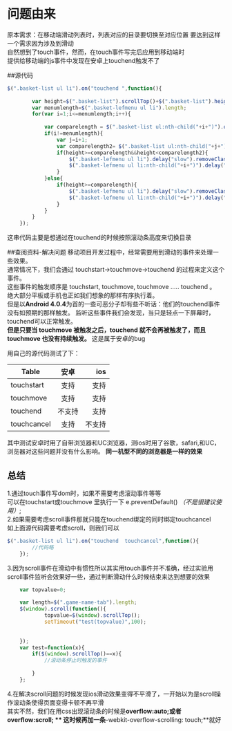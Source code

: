 # 问题由来
原本需求：在移动端滑动列表时，列表对应的目录要切换至对应位置 要达到这样一个需求因为涉及到滑动  
自然想到了touch事件，然而，在touch事件写完后应用到移动端时  
提供给移动端的js事件中发现在安卓上touchend触发不了  

##源代码

```js
$(".basket-list ul li").on("touchend ",function(){
		
		var height=$(".basket-list").scrollTop()+$(".basket-list").height()-$(".basket-list ul li").height();
		var menumlength=$(".basket-lefmenu ul li").length;
		for(var i=1;i<=menumlength;i++){
			
			var comparelength = $(".basket-list ul:nth-child("+i+")").offset().top-$(".basket-list ul:first-child").offset().top;
			if(i!=menumlength){
				var j=i+1;
				var comparelength2= $(".basket-list ul:nth-child("+j+")").offset().top-$(".basket-list ul:first-child").offset().top;
				if(height>=comparelength&&height<comparelength2){
					$(".basket-lefmenu ul li").delay("slow").removeClass("selected ");
					$(".basket-lefmenu ul li:nth-child("+i+")").delay("slow").addClass("selected");		
				}	
			}else{
				if(height>=comparelength){
					$(".basket-lefmenu ul li").delay("slow").removeClass("selected ");
					$(".basket-lefmenu ul li:nth-child("+i+")").delay("slow").addClass("selected");			
				}	
			}
		}
	});
```
这串代码主要是想通过在touchend的时候按照滚动条高度来切换目录  


##查阅资料-解决问题
移动项目开发过程中，经常需要用到滑动的事件来处理一些效果。  
通常情况下，我们会通过  touchstart->touchmove->touchend  的过程来定义这个事件。  
这些事件的触发顺序是  touchstart, touchmove, touchmove ….. touchend  。  
绝大部分平板或手机也正如我们想象的那样有序执行着。  
但是以**Android 4.0.4**为首的一些可恶分子却有些不听话：他们的touchend事件没有如预期的那样触发。
监听这些事件我们会发现，当只是轻点一下屏幕时，touchend可以正常触发。  
**但是只要当 touchmove 被触发之后，touchend 就不会再被触发了，而且 touchmove 也没有持续触发。**
这是属于安卓的bug

用自己的源代码测试了下： 

 
| Table         | 安卓          | ios   |
| ------------- |:-------------:| -----:|
| touchstart    | 支持          |  支持 |
| touchmove     | 支持          |  支持 |
| touchend      | 不支持        |  支持 |
| touchcancel   | 支持          |不支持 |

其中测试安卓时用了自带浏览器和UC浏览器，测ios时用了谷歌，safari,和UC，浏览器对这些问题并没有什么影响。
**同一机型不同的浏览器是一样的效果**
## 总结
1.通过touch事件写dom时，如果不需要考虑滚动事件等等  
  可以在touchstart或touchmove 里执行一下 e.preventDefault()  *（不是很建议使用）*;  
2.如果需要考虑scroll事件那就只能在touchend绑定的同时绑定touchcancel  
  如上面源代码需要考虑scroll，则我们可以  
```js
$(".basket-list ul li").on("touchend  touchcancel",function(){
		//代码略
	});
```
3.因为scroll事件在滑动中有惯性所以其实用touch事件并不准确，经过实验用scroll事件监听会效果好一些，通过判断滑动什么时候结束来达到想要的效果
	
```js	
	var topvalue=0;
		
	var	length=$(".game-name-tab").length;
	$(window).scroll(function(){
			topvalue=$(window).scrollTop();
			setTimeout("test(topvalue)",100);
		
		
	});
	var test=function(x){
		if($(window).scrollTop()==x){
			//滚动条停止时触发的事件
			
		}
	};
```
4.在解决scroll问题的时候发现ios滑动效果变得不平滑了，一开始以为是scroll操作滚动条使得页面变得卡顿不再平滑  
 其实不然，我们在用css出现滚动条的时候是**overflow:auto;**或者**overflow:scroll; ** 
 这时候再加一条**-webkit-overflow-scrolling: touch;**就好
















